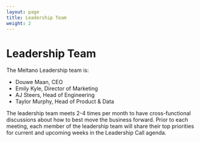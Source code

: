 ```yaml
---
layout: page
title: Leadership Team
weight: 2
---
```


# Leadership Team

The Meltano Leadership team is:

* Douwe Maan, CEO
* Emily Kyle, Director of Marketing
* AJ Steers, Head of Engineering
* Taylor Murphy, Head of Product & Data

The leadership team meets 2-4 times per month to have cross-functional discussions about how to best move the business forward.
Prior to each meeting, each member of the leadership team will share their top priorities for current and upcoming weeks in the Leadership Call agenda.
